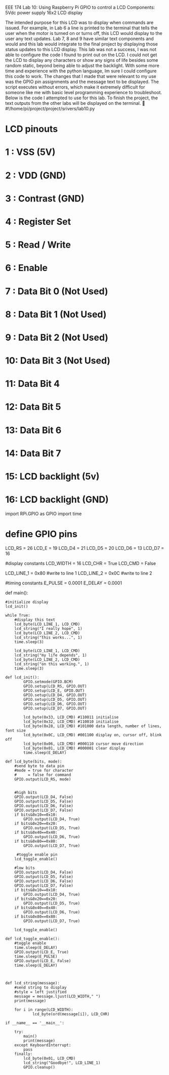 EEE 174 Lab 10: Using Raspberry Pi GPIO to control a LCD
Components: 
5Vdc power supply
16x2 LCD display


The intended purpose for this LCD was to display when commands are issued. For example, in Lab 6 a line is printed to the terminal that tells the user when the motor is turned on or turns off, this LCD would display to the user any text updates. Lab 7, 8 and 9 have similar text components and would and this lab would integrate to the final project by displaying those status updates to this LCD display.
This lab was not a success, I was not able to configure the code I found to print out on the LCD. I could not get the LCD to display any characters or show any signs of life besides some random static, beyond being able to adjust the backlight. With some more time and experience with the python language, Im sure I could configure this code to work. The changes that I made that were relevant to my use was the GPIO pin assignments and the message text to be displayed. The script executes without errors, which make it extremely difficult for someone like me with basic level programming experience to troubleshoot. Below is the code I attempted to use for this lab.
To finish the project, the text outputs from the other labs will be displayed on the terminal.

#!/home/pi/project/project/srivers/lab10.py

# LCD pinouts
# 1 : VSS (5V)
# 2 : VDD (GND)
# 3 : Contrast (GND)
# 4 : Register Set
# 5 : Read / Write
# 6 : Enable
# 7 : Data Bit 0 (Not Used)
# 8 : Data Bit 1 (Not Used)
# 9 : Data Bit 2 (Not Used)
# 10: Data Bit 3 (Not Used)
# 11: Data Bit 4
# 12: Data Bit 5
# 13: Data Bit 6
# 14: Data Bit 7
# 15: LCD backlight (5v)
# 16: LCD backlight (GND)

import RPi.GPIO as GPIO
import time
# define GPIO pins
LCD_RS = 26
LCD_E  = 19
LCD_D4 = 21
LCD_D5 = 20
LCD_D6 = 13
LCD_D7 = 16

#display constants
LCD_WIDTH = 16
LCD_CHR = True
LCD_CMD = False

LCD_LINE_1 = 0x80 #write to line 1
LCD_LINE_2 = 0x0C #write to line 2

#timing constants
E_PULSE = 0.0001
E_DELAY = 0.0001


def main():
        
    #initialize display
    lcd_init()
    
    while True:
        #display this text
        lcd_byte(LCD_LINE_1, LCD_CMD)
        lcd_string("I really hope", 1)
        lcd_byte(LCD_LINE_2, LCD_CMD)
        lcd_string("this works...", 1)
        time.sleep(3)
        
        lcd_byte(LCD_LINE_1, LCD_CMD)
        lcd_string("my life depends", 1)
        lcd_byte(LCD_LINE_2, LCD_CMD)
        lcd_string("on this working.", 1)
        time.sleep(3)
            
    def lcd_init():
            GPIO.setmode(GPIO.BCM)
            GPIO.setup(LCD_RS, GPIO.OUT)
            GPIO.setup(LCD_E, GPIO.OUT)
            GPIO.setup(LCD_D4, GPIO.OUT)
            GPIO.setup(LCD_D5, GPIO.OUT)
            GPIO.setup(LCD_D6, GPIO.OUT)
            GPIO.setup(LCD_D7, GPIO.OUT)
            
            lcd_byte(0x33, LCD_CMD) #110011 initialise
            lcd_byte(0x32, LCD_CMD) #110010 initialise
            lcd_byte(0x28, LCD_CMD) #101000 data length, number of lines, font size
            lcd_byte(0x0C, LCD_CMD) #001100 display on, cursor off, blink off
            lcd_byte(0x06, LCD_CMD) #000110 cursor move direction
            lcd_byte(0x01, LCD_CMD) #000001 clear display
            time.sleep(E_DELAY)
            
    def lcd_byte(bits, mode):
        #send byte to data pin
        #mode = true for character
        #     = false for command
        GPIO.output(LCD_RS, mode)
       
     
        #high bits
        GPIO.output(LCD_D4, False)
        GPIO.output(LCD_D5, False)
        GPIO.output(LCD_D6, False)
        GPIO.output(LCD_D7, False)
        if bits&0x10==0x10:
            GPIO.output(LCD_D4, True)
        if bits&0x20==0x20:
            GPIO.output(LCD_D5, True)
        if bits&0x40==0x40:
            GPIO.output(LCD_D6, True)
        if bits&0x80==0x80:
            GPIO.output(LCD_D7, True)
                
         #toggle enable pin
        lcd_toggle_enable()
            
        #low bits
        GPIO.output(LCD_D4, False)
        GPIO.output(LCD_D5, False)
        GPIO.output(LCD_D6, False)
        GPIO.output(LCD_D7, False)
        if bits&0x10==0x10:
            GPIO.output(LCD_D4, True)
        if bits&0x20==0x20:
            GPIO.output(LCD_D5, True)
        if bits&0x40==0x40:
            GPIO.output(LCD_D6, True)
        if bits&0x80==0x80:
            GPIO.output(LCD_D7, True)
                
        lcd_toggle_enable()
            
    def lcd_toggle_enable():
        #toggle enable
        time.sleep(E_DELAY)
        GPIO.output(LCD_E, True)
        time.sleep(E_PULSE)
        GPIO.output(LCD_E, False)
        time.sleep(E_DELAY)
        


    def lcd_string(message):
        #send string to display
        #style = left justified
        message = message.ljust(LCD_WIDTH," ")
        print(message)
        
        for i in range(LCD_WIDTH):
                lcd_byte(ord(message[i]), LCD_CHR)
                
    if __name__ == '__main__':
        
        try:
            main()
            print(message)
        except KeyboardInterrupt:
            pass
        finally:
            lcd_byte(0x01, LCD_CMD)
            lcd_string("Goodbye!", LCD_LINE_1)
            GPIO.cleanup()